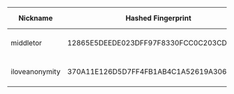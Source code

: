 | Nickname |  Hashed Fingerprint	| Or Addresses | Contact | Running | Flags | Last Seen | First Seen | Last Restarted | Advertised Bandwidth | Platform | Version | Version Status | Recommended Version | Verified hostnames | Exit policy |
|---|---|---|---|---|---|---|---|---|---|---|---|---|---|---|---|
|middletor | 12865E5DEEDE023DFF97F8330FCC0C203CDB58B0 | ["173.177.102.126:9001"] | middletor@protonmail.com | false | Running, Valid | 2025-10-30 03:00:00 | 2025-10-30 03:00:00 | 2025-10-30 02:17:56 | 0 | Tor 0.4.8.16 on Linux | 0.4.8.16 | recommended | true | N/A | ["reject *:*"]|
|iloveanonymity | 370A11E126D5D7FF4FB1AB4C1A52619A306554E5 | ["217.154.145.43:9001"] | N/A | true | Running, V2Dir, Valid | 2025-10-30 04:00:00 | 2025-10-30 00:00:00 | 2025-10-29 23:05:34 | 0 | Tor 0.4.8.10 on Linux | 0.4.8.10 | recommended | true | ["ip217-154-145-43.pbiaas.com"] | ["reject *:*"]|

